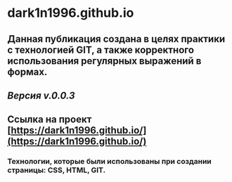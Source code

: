 # dark1n1996.github.io
## Данная публикация создана в целях практики с технологией GIT, а также корректного использования регулярных выражений в формах.
## *Версия v.0.0.3* 
## Ссылка на проект [https://dark1n1996.github.io/](https://dark1n1996.github.io/)
### Технологии, которые были использованы при создании страницы: CSS, HTML, GIT.

